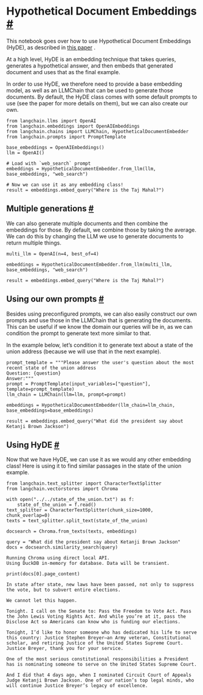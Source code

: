 


 Hypothetical Document Embeddings
 [#](#hypothetical-document-embeddings "Permalink to this headline")
=======================================================================================================



 This notebook goes over how to use Hypothetical Document Embeddings (HyDE), as described in
 [this paper](https://arxiv.org/abs/2212.10496) 
 .
 



 At a high level, HyDE is an embedding technique that takes queries, generates a hypothetical answer, and then embeds that generated document and uses that as the final example.
 



 In order to use HyDE, we therefore need to provide a base embedding model, as well as an LLMChain that can be used to generate those documents. By default, the HyDE class comes with some default prompts to use (see the paper for more details on them), but we can also create our own.
 







```
from langchain.llms import OpenAI
from langchain.embeddings import OpenAIEmbeddings
from langchain.chains import LLMChain, HypotheticalDocumentEmbedder
from langchain.prompts import PromptTemplate

```










```
base_embeddings = OpenAIEmbeddings()
llm = OpenAI()

```










```
# Load with `web_search` prompt
embeddings = HypotheticalDocumentEmbedder.from_llm(llm, base_embeddings, "web_search")

```










```
# Now we can use it as any embedding class!
result = embeddings.embed_query("Where is the Taj Mahal?")

```







 Multiple generations
 [#](#multiple-generations "Permalink to this headline")
-------------------------------------------------------------------------------



 We can also generate multiple documents and then combine the embeddings for those. By default, we combine those by taking the average. We can do this by changing the LLM we use to generate documents to return multiple things.
 







```
multi_llm = OpenAI(n=4, best_of=4)

```










```
embeddings = HypotheticalDocumentEmbedder.from_llm(multi_llm, base_embeddings, "web_search")

```










```
result = embeddings.embed_query("Where is the Taj Mahal?")

```








 Using our own prompts
 [#](#using-our-own-prompts "Permalink to this headline")
---------------------------------------------------------------------------------



 Besides using preconfigured prompts, we can also easily construct our own prompts and use those in the LLMChain that is generating the documents. This can be useful if we know the domain our queries will be in, as we can condition the prompt to generate text more similar to that.
 



 In the example below, let’s condition it to generate text about a state of the union address (because we will use that in the next example).
 







```
prompt_template = """Please answer the user's question about the most recent state of the union address
Question: {question}
Answer:"""
prompt = PromptTemplate(input_variables=["question"], template=prompt_template)
llm_chain = LLMChain(llm=llm, prompt=prompt)

```










```
embeddings = HypotheticalDocumentEmbedder(llm_chain=llm_chain, base_embeddings=base_embeddings)

```










```
result = embeddings.embed_query("What did the president say about Ketanji Brown Jackson")

```








 Using HyDE
 [#](#using-hyde "Permalink to this headline")
-----------------------------------------------------------



 Now that we have HyDE, we can use it as we would any other embedding class! Here is using it to find similar passages in the state of the union example.
 







```
from langchain.text_splitter import CharacterTextSplitter
from langchain.vectorstores import Chroma

with open("../../state_of_the_union.txt") as f:
    state_of_the_union = f.read()
text_splitter = CharacterTextSplitter(chunk_size=1000, chunk_overlap=0)
texts = text_splitter.split_text(state_of_the_union)

```










```
docsearch = Chroma.from_texts(texts, embeddings)

query = "What did the president say about Ketanji Brown Jackson"
docs = docsearch.similarity_search(query)

```








```
Running Chroma using direct local API.
Using DuckDB in-memory for database. Data will be transient.

```










```
print(docs[0].page_content)

```








```
In state after state, new laws have been passed, not only to suppress the vote, but to subvert entire elections. 

We cannot let this happen. 

Tonight. I call on the Senate to: Pass the Freedom to Vote Act. Pass the John Lewis Voting Rights Act. And while you’re at it, pass the Disclose Act so Americans can know who is funding our elections. 

Tonight, I’d like to honor someone who has dedicated his life to serve this country: Justice Stephen Breyer—an Army veteran, Constitutional scholar, and retiring Justice of the United States Supreme Court. Justice Breyer, thank you for your service. 

One of the most serious constitutional responsibilities a President has is nominating someone to serve on the United States Supreme Court. 

And I did that 4 days ago, when I nominated Circuit Court of Appeals Judge Ketanji Brown Jackson. One of our nation’s top legal minds, who will continue Justice Breyer’s legacy of excellence.

```








